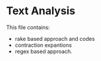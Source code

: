 # Text Analysis

This file contains:  
- rake based approach and codes
- contraction expantions  
- regex based approach.

